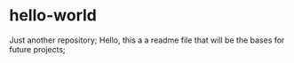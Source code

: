 # hello-world
Just another repository;
Hello, this a a readme file that will be the bases for future projects;
